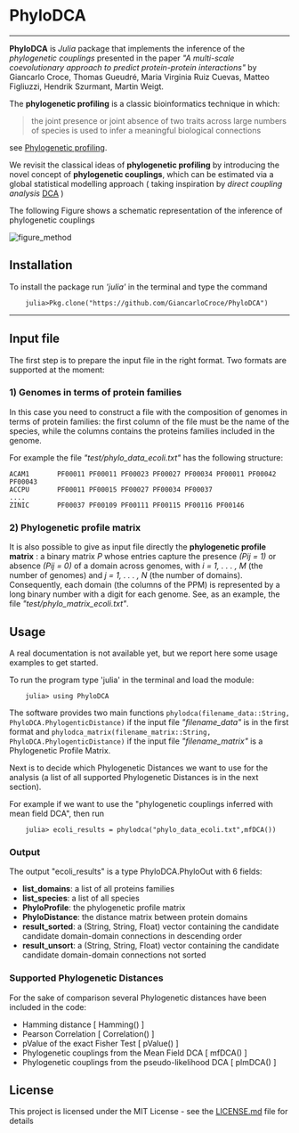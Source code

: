 # PhyloDCA

----

**PhyloDCA** is *Julia* package that implements the inference of the *phylogenetic couplings* presented in the paper *"A multi-scale coevolutionary approach to predict protein-protein
interactions"* by Giancarlo Croce, Thomas Gueudré, Maria Virginia Ruiz Cuevas, Matteo Figliuzzi, Hendrik Szurmant, Martin Weigt.

The **phylogenetic profiling** is a classic bioinformatics technique in which:

> the joint presence or joint absence of two traits across large numbers of species is used to infer a meaningful biological connections

see [Phylogenetic profiling](https://en.wikipedia.org/wiki/Phylogenetic_profiling).

We revisit the classical ideas of **phylogenetic profiling** by introducing the novel concept of **phylogenetic couplings**, which can be estimated via a global statistical modelling approach ( taking inspiration by *direct coupling analysis* [DCA](https://en.wikipedia.org/wiki/Direct_coupling_analysis) )

The following Figure shows a  schematic representation of the inference of phylogenetic couplings

![figure_method](https://github.com/GiancarloCroce/PhyloDCA/blob/master/figure_1.png)




## Installation
To install the package run *'julia'* in the terminal and type the command

```
    julia>Pkg.clone("https://github.com/GiancarloCroce/PhyloDCA")
```

---

## Input file 

The first step is to prepare the input file in the right format. Two formats are supported at the moment:

### 1) Genomes in terms of protein families 

In this case you need to construct a file with the composition of genomes in terms of protein families: the first column of the file must be the name of the species, while the columns contains the proteins families included in the genome.

For example the file *"test/phylo_data_ecoli.txt"* has the following structure:

    ACAM1       PF00011 PF00011 PF00023 PF00027 PF00034 PF00011 PF00042 PF00043
    ACCPU       PF00011 PF00015 PF00027 PF00034 PF00037
    ....
    ZINIC       PF00037 PF00109 PF00111 PF00115 PF00116 PF00146


### 2) Phylogenetic profile matrix
It is also possible to give as input file directly the **phylogenetic
profile matrix** : a binary matrix *P* whose entries capture the presence
*(Pij = 1)* or absence *(Pij = 0)* of a domain across genomes, with *i = 1, . . . , M*
(the number of genomes) and *j = 1, . . . , N* (the number of domains). Consequently, each domain (the columns of the PPM) is represented by a long binary number with a digit for each genome.
See, as an example, the file *"test/phylo_matrix_ecoli.txt"*.


## Usage

A real documentation is not available yet, but we report here some usage examples to get started.

To run the program type 'julia' in the terminal and load the module:

```
    julia> using PhyloDCA
```

The software provides two main functions ```phylodca(filename_data::String, PhyloDCA.PhylogenticDistance)``` if the input file *"filename_data"* is in the first format  and ```phylodca_matrix(filename_matrix::String, PhyloDCA.PhylogenticDistance)``` if the input file *"filename_matrix"* is a Phylogenetic Profile Matrix.



Next is to decide which Phylogenetic Distances we want to use for the analysis (a list of all supported Phylogenetic Distances is in the next section). 

For example if we want to use the "phylogenetic couplings inferred with mean field DCA", then run

```
    julia> ecoli_results = phylodca("phylo_data_ecoli.txt",mfDCA()) 
```



### Output
The output "ecoli_results" is a type PhyloDCA.PhyloOut  with 6 fields:

* **list_domains**: a list of all proteins families
* **list_species**: a list of all species 
* **PhyloProfile**: the phylogenetic profile matrix
* **PhyloDistance**: the distance matrix between protein domains
* **result_sorted**: a (String, String, Float)  vector containing the candidate candidate domain-domain connections in descending order
* **result_unsort**: a (String, String, Float)  vector containing the candidate candidate domain-domain connections not sorted


### Supported Phylogenetic Distances
For the sake of comparison several Phylogenetic distances have been included in the code:

* Hamming distance [ Hamming() ] 
* Pearson Correlation [ Correlation() ] 
* pValue of the exact Fisher Test  [ pValue() ] 	
* Phylogenetic couplings from the Mean Field DCA [ mfDCA() ]
* Phylogenetic couplings from the pseudo-likelihood DCA [ plmDCA() ]

## License

This project is licensed under the MIT License - see the [LICENSE.md](LICENSE.md) file for details



